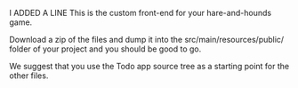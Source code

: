 I ADDED A LINE
This is the custom front-end for your hare-and-hounds game.

Download a zip of the files and dump it into the src/main/resources/public/ folder of your project and you should be good to go.

We suggest that you use the Todo app source tree as a starting point for the other files.
